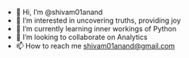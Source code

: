 - 👋 Hi, I’m @shivam01anand
- 👀 I’m interested in uncovering truths, providing joy
- 🌱 I’m currently learning inner workings of Python 
- 💞️ I’m looking to collaborate on Analytics
- 📫 How to reach me shivam01anand@gmail.com

<!---
shivam01anand/shivam01anand is a ✨ special ✨ repository because its `README.md` (this file) appears on your GitHub profile.
You can click the Preview link to take a look at your changes.
--->
